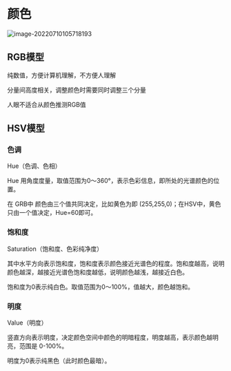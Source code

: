 # 颜色

![image-20220710105718193](file://E:\ouczbs\obsidian\Assert\Image\image-20220710105718193.png?lastModify=1657422046)

## RGB模型

纯数值，方便计算机理解，不方便人理解

分量间高度相关，调整颜色时需要同时调整三个分量

人眼不适合从颜色推测RGB值

## HSV模型

### 色调

Hue（色调、色相）

Hue 用角度度量，取值范围为0～360°，表示色彩信息，即所处的光谱颜色的位置。

在 GRB中 颜色由三个值共同决定，比如黄色为即 (255,255,0)；在HSV中，黄色只由一个值决定，Hue=60即可。

### 饱和度

Saturation（饱和度、色彩纯净度）

其中水平方向表示饱和度，饱和度表示颜色接近光谱色的程度。饱和度越高，说明颜色越深，越接近光谱色饱和度越低，说明颜色越浅，越接近白色。

饱和度为0表示纯白色。取值范围为0～100%，值越大，颜色越饱和。

### 明度

Value（明度）

竖直方向表示明度，决定颜色空间中颜色的明暗程度，明度越高，表示颜色越明亮，范围是 0-100%。

明度为0表示纯黑色（此时颜色最暗）。